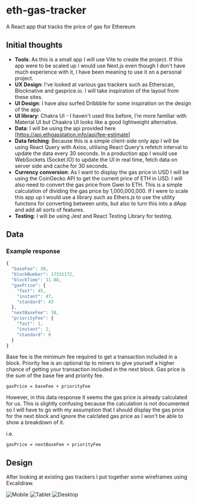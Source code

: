 # eth-gas-tracker

A React app that tracks the price of gas for Ethereum

## Initial thoughts

- **Tools**: As this is a small app I will use Vite to create the project. If this app were to be scaled up I would use Next.js even though I don't have much experience with it, I have been meaning to use it on a personal project.
- **UX Design**: I've looked at various gas trackers such as Etherscan, Blocknative and gasprice.io. I will take inspiration of the layout from these sites.
- **UI Design**: I have also surfed Dribbble for some inspiration on the design of the app.
- **UI library**: Chakra UI - I haven't used this before, I'm more familiar with Material UI but Chaakra UI looks like a good lightweight alternative.
- **Data**: I will be using the api provided here [https://api.ethgasstation.info/api/fee-estimate]
- **Data fetching**: Because this is a simple client-side only app I will be using React Query with Axios, utilising React Query's refetch interval to update the data every 30 seconds. In a production app I would use WebSockets (Socket.IO) to update the UI in real time, fetch data on server side and cache for 30 seconds.
- **Currency conversion**: As I want to display the gas price in USD I will be using the CoinGecko API to get the current price of ETH in USD. I will also need to convert the gas price from Gwei to ETH. This is a simple calculation of dividing the gas price by 1,000,000,000. If I were to scale this app up I would use a library such as Ethers.js to use the utility functons for converting between units, but also to turn this into a dApp and add all sorts of features.
- **Testing**: I will be using Jest and React Testing Library for testing.

## Data

### Example response

```javascript
{
  "baseFee": 38,
  "blockNumber": 17331172,
  "blockTime": 11.88,
  "gasPrice": {
    "fast": 45,
    "instant": 47,
    "standard": 43
  },
  "nextBaseFee": 38,
  "priorityFee": {
    "fast": 1,
    "instant": 2,
    "standard": 0
  }
}
```

Base fee is the minimum fee required to get a transaction included in a block. Priority fee is an optional tip to miners to give yourself a higher chance of getting your transaction included in the next block. Gas price is the sum of the base fee and priority fee.

```text
gasPrice = baseFee + priorityFee
```

However, in this data response it seems the gas price is already calculated for us. This is slightly confusing because the calculation is not documented so I will have to go with my assumption that I should display the gas price for the next block and ignore the calclated gas price as I won't be able to show a breakdown of it.

i.e.

```text
gasPrice = nextBaseFee + priorityFee
```

## Design

After looking at existing gas trackers I put together some wireframes using Excalidraw.

![Mobile](https://drive.google.com/uc?id=1uL3-zTUzuPEN8dJeULZc5AOPY-LUS8iD)
![Tablet](https://drive.google.com/uc?id=1z3mDFD0vnel0F5tMbpNzp0MSI2ircfVW)
![Desktop](https://drive.google.com/uc?id=1jDq_GcUbotYONGzCydPxpauBQtm0A_zV)
